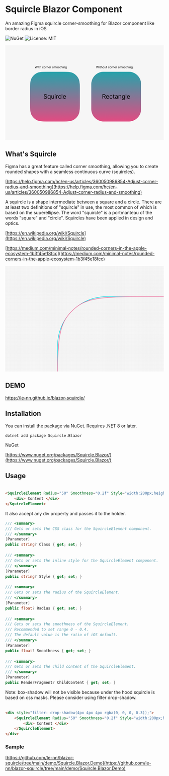 # Squircle Blazor Component

An amazing Figma squircle corner-smoothing for Blazor component like border radius in iOS

![NuGet](https://img.shields.io/nuget/v/Squircle.Blazor.svg)
![License: MIT](https://img.shields.io/badge/License-MIT-yellow.svg)

![overview](https://raw.githubusercontent.com/le-nn/blazor-squircle/main/overview.png)

## What's Squircle

Figma has a great feature called corner smoothing, allowing you to create rounded shapes with a seamless continuous curve (squircles).

[https://help.figma.com/hc/en-us/articles/360050986854-Adjust-corner-radius-and-smoothing](https://help.figma.com/hc/en-us/articles/360050986854-Adjust-corner-radius-and-smoothing)

A squircle is a shape intermediate between a square and a circle. There are at least two definitions of "squircle" in use, the most common of which is based on the superellipse.
The word "squircle" is a portmanteau of the words "square" and "circle". 
Squircles have been applied in design and optics.


[https://en.wikipedia.org/wiki/Squircle](https://en.wikipedia.org/wiki/Squircle)

[https://medium.com/minimal-notes/rounded-corners-in-the-apple-ecosystem-1b3f45e18fcc](https://medium.com/minimal-notes/rounded-corners-in-the-apple-ecosystem-1b3f45e18fcc)

![overlay](https://raw.githubusercontent.com/le-nn/blazor-squircle/main/overlay.png)

## DEMO

https://le-nn.github.io/blazor-squircle/


## Installation

You can install the package via NuGet.
Requires .NET 8 or later.

```
dotnet add package Squircle.Blazor
```

NuGet

[https://www.nuget.org/packages/Squircle.Blazor/](https://www.nuget.org/packages/Squircle.Blazor/)

## Usage

```html

<SquircleElement Radius="50" Smoothness="0.2f" Style="width:200px;height:200px;background:red;">
    <div> Content </div>
</SquircleElement>

```

It also accept any div property and passes it to the holder.

```cs
/// <summary>
/// Gets or sets the CSS class for the SquircleElement component.
/// </summary>
[Parameter]
public string? Class { get; set; }

/// <summary>
/// Gets or sets the inline style for the SquircleElement component.
/// </summary>
[Parameter]
public string? Style { get; set; }

/// <summary>
/// Gets or sets the radius of the SquircleElement.
/// </summary>
[Parameter]
public float? Radius { get; set; }

/// <summary>
/// Gets or sets the smoothness of the SquircleElement.
/// Recommended to set range 0 - 0.4.
/// The default value is the ratio of iOS default.
/// </summary>
[Parameter]
public float? Smoothness { get; set; }

/// <summary>
/// Gets or sets the child content of the SquircleElement.
/// </summary>
[Parameter]
public RenderFragment? ChildContent { get; set; }
```

Note: box-shadow will not be visible because under the hood squircle is based on css masks.
Please consider using filter drop-shadow.

```html

<div style="filter: drop-shadow(4px 4px 4px rgba(0, 0, 0, 0.3));">
    <SquircleElement Radius="50" Smoothness="0.2f" Style="width:200px;height:200px;background:red;">
        <div> Content </div>
    </SquircleElement>
</div>

```

### Sample

[https://github.com/le-nn/blazor-squircle/tree/main/demo/Squircle.Blazor.Demo](https://github.com/le-nn/blazor-squircle/tree/main/demo/Squircle.Blazor.Demo)

